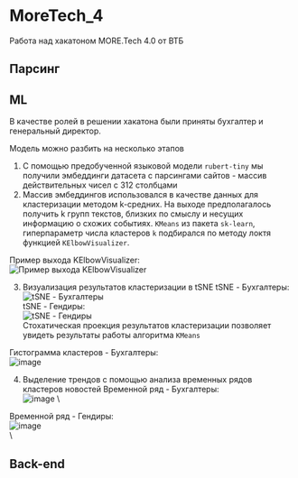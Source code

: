 # MoreTech_4
Работа над хакатоном MORE.Tech 4.0 от ВТБ

## Парсинг

## МL

В качестве ролей в решении хакатона были приняты бухгалтер и генеральный директор.

Модель можно разбить на несколько этапов
1. С помощью предобученной языковой модели `rubert-tiny` мы получили эмбеддинги датасета с парсингами сайтов - массив действительных чисел с 312 столбцами
2. Массив эмбеддингов использовался в качестве данных для кластеризации методом k-средних. На выходе предполагалось получить k групп текстов, близких по смыслу и несущих информацию о схожих событиях. `KMeans` из пакета `sk-learn`, гиперпараметр числа кластеров `k` подбирался по методу локтя функцией `KElbowVisualizer`.

Пример выхода KElbowVisualizer: 
\
![Пример выхода KElbowVisualizer](https://user-images.githubusercontent.com/98041378/194737110-283f5594-b961-47f5-95c0-4c3610fac70d.png)

3. Визуализация результатов кластеризации в tSNE
tSNE - Бухгалтеры:
\
![tSNE - Бухгалтеры](https://user-images.githubusercontent.com/98041378/194737052-e8350a86-23cd-400a-a500-cc3cd96234b9.png)
\
tSNE - Гендиры:
\
![tSNE - Гендиры](https://user-images.githubusercontent.com/98041378/194737075-e083f6a3-3322-48e3-a6fd-c14be64f4ba5.png)
\
Стохатическая проекция результатов кластеризации позволяет увидеть результаты работы алгоритма `KMeans`

Гистограмма кластеров - Бухгалтеры:
\
![image](https://user-images.githubusercontent.com/98041378/194737322-bc19c561-1f4b-446f-b732-91880d9e502a.png)


4. Выделение трендов с помощью анализа временных рядов кластеров новостей
Временной ряд - Бухгалтеры:
\
![image](https://user-images.githubusercontent.com/98041378/194737420-a7dc3c16-9f31-4691-81ec-1fd998ca289c.png)
\

Временной ряд - Гендиры: 
\
![image](https://user-images.githubusercontent.com/98041378/194737433-5a4d3176-70a4-4527-8033-c200f9deccaf.png)\
\


## Back-end
